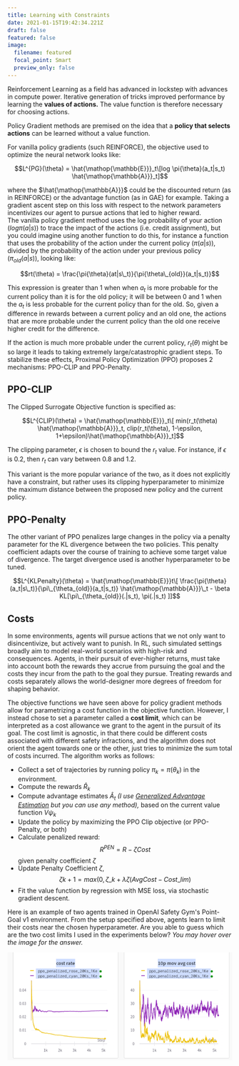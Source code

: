 ```yaml
---
title: Learning with Constraints
date: 2021-01-15T19:42:34.221Z
draft: false
featured: false
image:
  filename: featured
  focal_point: Smart
  preview_only: false
---
```

Reinforcement Learning as a field has advanced in lockstep with advances in compute power. Iterative generation of tricks improved performance by learning the **values of actions.** The value function is therefore necessary for choosing actions.

Policy Gradient methods are premised on the idea that a **policy that selects actions** can be learned without a value function. 

For vanilla policy gradients (such REINFORCE), the objective used to optimize the neural network looks like:

$$L^{PG}(\theta) = \hat{\mathop{\mathbb{E}}}_t\[log \pi{\theta}(a_t|s_t) \hat{\mathop{\mathbb{A}}}_t]$$

where the $\hat{\mathop{\mathbb{A}}}$ could be the discounted return (as in
REINFORCE) or the advantage function (as in GAE) for example. Taking a
gradient ascent step on this loss with respect to the network parameters
incentivizes our agent to pursue actions that led to higher reward.\
The vanilla policy gradient method uses the log probability of your
action $(log \pi(a|s))$ to trace the impact of the actions (i.e. credit
assignment), but you could imagine using another function to do this,
for instance a function that uses the probability of the action under
the current policy $(\pi(a|s))$, divided by the probability of the
action under your previous policy $(\pi_{old}(a|s))$, looking like:

$$rt(\theta) = \frac{\pi{\theta}(at|s\_t)}{\pi{\theta\_{old}}(a_t|s_t)}$$

This expression is greater than 1 when when $a_t$ is more probable for
the current policy than it is for the old policy; it will be between 0
and 1 when the $a_t$ is less probable for the current policy than for
the old. So, given a difference in rewards between a current policy and
an old one, the actions that are more probable under the current policy
than the old one receive higher credit for the difference.

If the action is much more probable under the current policy,
$r_t(\theta)$ might be so large it leads to taking extremely
large/catastrophic gradient steps. To stabilize these effects, Proximal Policy Optimization (PPO) proposes 2 mechanisms: PPO-CLIP and PPO-Penalty.

## PPO-CLIP

The Clipped Surrogate Objective function is specified as:

$$L^{CLIP}(\theta) = \hat{\mathop{\mathbb{E}}}_t\[ min(r_t(\theta) \hat{\mathop{\mathbb{A}}}_t, clip(r_t(\theta), 1-\epsilon, 1+\epsilon)\hat{\mathop{\mathbb{A}}}_t]$$

The clipping parameter, $\epsilon$ is chosen to bound the $r_t$ value. For instance, if $\epsilon$ is 0.2, then $r_t$ can vary between 0.8 and 1.2.

This variant is the more popular variance of the two, as it does not explicitly have a constraint, but rather uses its clipping hyperparameter to minimize the maximum distance between the proposed new policy and the current policy.

## PPO-Penalty

The other variant of PPO penalizes large changes in the policy via a penalty parameter for the KL divergence between the two policies. This penalty coefficient adapts over the course of training to achieve some target value of divergence. The target divergence used is another hyperparameter to be tuned.

$$L^{KLPenalty}(\theta) = \hat{\mathop{\mathbb{E}}}t\[ \frac{\pi{\theta}(a_t|s\_t)}{\pi\_{\theta_{old}}(a_t|s_t)} \hat{\mathop{\mathbb{A}}}\_t - \beta KL[\pi\_{\theta_{old}}(.|s_t), \pi(.|s_t) ]]$$



## **Costs**

In some environments, agents will pursue actions that we not only want to disincentivize, but actively want to punish. In RL, such simulated settings broadly aim to model real-world scenarios with high-risk and consequences. Agents, in their pursuit of ever-higher returns, must take into account both the rewards they accrue from pursuing the goal and the costs they incur from the path to the goal they pursue. Treating rewards and costs separately allows the world-designer more degrees of freedom for shaping behavior. 

The objective functions we have seen above for policy gradient methods allow for parametrizing a cost function in the objective function. However, I instead chose to set a parameter called a **cost limit**, which can be interpreted as a cost allowance we grant to the agent in the pursuit of its goal. The cost limit is agnostic, in that there could be different costs associated with different safety infractions, and the algorithm does not orient the agent towards one or the other, just tries to minimize the sum total of costs incurred. The algorithm works as follows: 

* Collect a set of trajectories by running policy $\pi_k = \pi(\theta_k)$ in the environment.
* Compute the rewards $\hat{R}_k$
* Compute advantage estimates $\hat{A}_t$ *(I use [Generalized Advantage Estimation](https://arxiv.org/abs/1506.02438) but you can use any method),* based on the current value function $V{\psi_k}$
* Update the policy by maximizing the PPO Clip objective (or PPO-Penalty, or both)
* Calculate penalized reward: $$R^{PEN} = R - \zeta Cost $$ given penalty coefficient $\zeta$
* Update  Penalty Coefficient $\zeta$, $$\zeta{k+1} = max(0, \zeta\_k + \lambda{\zeta}(Avg Cost - Cost\_{lim} )$$
* Fit the value function by regression with MSE loss, via stochastic gradient descent.



Here is an example of two agents trained in OpenAI Safety Gym's Point-Goal v1 environment. From the setup specified above, agents learn to limit their costs near the chosen hyperparameter. Are you able to guess which are the two cost limits I used in the experiments below? *You may hover over the image for the answer.*



![](runs_costlim_25_0.png "The answers are 0 (yellow) and 25 (purple).")